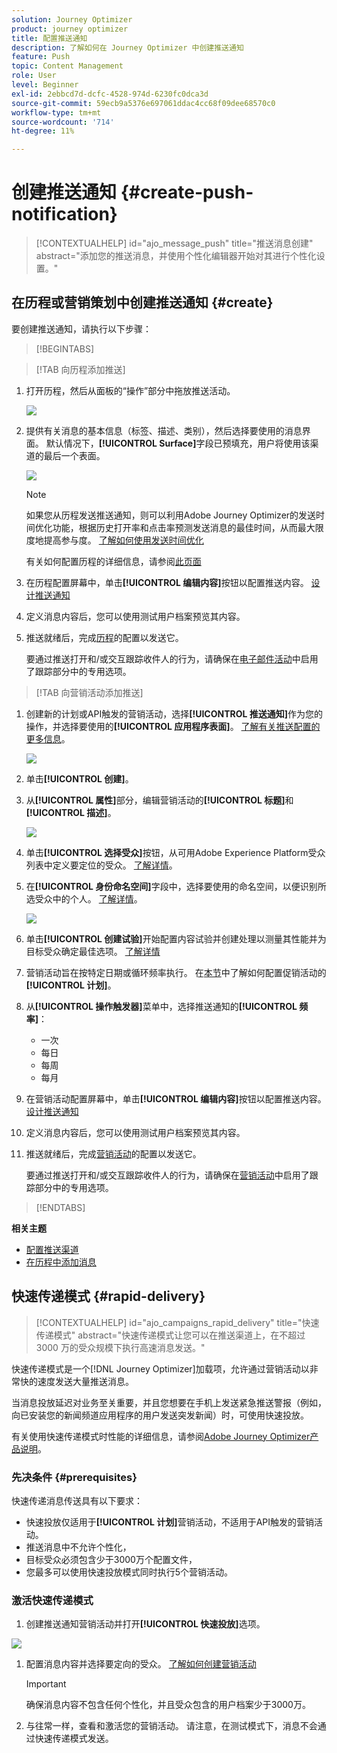 ```yaml
---
solution: Journey Optimizer
product: journey optimizer
title: 配置推送通知
description: 了解如何在 Journey Optimizer 中创建推送通知
feature: Push
topic: Content Management
role: User
level: Beginner
exl-id: 2ebbcd7d-dcfc-4528-974d-6230fc0dca3d
source-git-commit: 59ecb9a5376e697061ddac4cc68f09dee68570c0
workflow-type: tm+mt
source-wordcount: '714'
ht-degree: 11%

---
```


# 创建推送通知 {#create-push-notification}

>[!CONTEXTUALHELP]
>id="ajo_message_push"
>title="推送消息创建"
>abstract="添加您的推送消息，并使用个性化编辑器开始对其进行个性化设置。"

## 在历程或营销策划中创建推送通知 {#create}

要创建推送通知，请执行以下步骤：

>[!BEGINTABS]

>[!TAB 向历程添加推送]

1. 打开历程，然后从面板的“操作”部分中拖放推送活动。

   ![](assets/push_create_1.png)

1. 提供有关消息的基本信息（标签、描述、类别），然后选择要使用的消息界面。 默认情况下，**[!UICONTROL Surface]**&#x200B;字段已预填充，用户将使用该渠道的最后一个表面。

   ![](assets/push_create_2.png)

   >[!NOTE]
   >
   >如果您从历程发送推送通知，则可以利用Adobe Journey Optimizer的发送时间优化功能，根据历史打开率和点击率预测发送消息的最佳时间，从而最大限度地提高参与度。 [了解如何使用发送时间优化](../building-journeys/journeys-message.md#send-time-optimization)

   有关如何配置历程的详细信息，请参阅[此页面](../building-journeys/journey-gs.md)

1. 在历程配置屏幕中，单击&#x200B;**[!UICONTROL 编辑内容]**&#x200B;按钮以配置推送内容。 [设计推送通知](design-push.md)

1. 定义消息内容后，您可以使用测试用户档案预览其内容。

1. 推送就绪后，完成[历程](../building-journeys/journey-gs.md)的配置以发送它。

   要通过推送打开和/或交互跟踪收件人的行为，请确保在[电子邮件活动](../building-journeys/journeys-message.md)中启用了跟踪部分中的专用选项。

>[!TAB 向营销活动添加推送]

1. 创建新的计划或API触发的营销活动，选择&#x200B;**[!UICONTROL 推送通知]**&#x200B;作为您的操作，并选择要使用的&#x200B;**[!UICONTROL 应用程序表面]**。 [了解有关推送配置的更多信息](push-configuration.md)。

   ![](assets/push_create_3.png)

1. 单击&#x200B;**[!UICONTROL 创建]**。

1. 从&#x200B;**[!UICONTROL 属性]**&#x200B;部分，编辑营销活动的&#x200B;**[!UICONTROL 标题]**&#x200B;和&#x200B;**[!UICONTROL 描述]**。

   ![](assets/push_create_4.png)

1. 单击&#x200B;**[!UICONTROL 选择受众]**&#x200B;按钮，从可用Adobe Experience Platform受众列表中定义要定位的受众。 [了解详情](../audience/about-audiences.md)。

1. 在&#x200B;**[!UICONTROL 身份命名空间]**&#x200B;字段中，选择要使用的命名空间，以便识别所选受众中的个人。 [了解详情](../event/about-creating.md#select-the-namespace)。

   ![](assets/push_create_5.png)

1. 单击&#x200B;**[!UICONTROL 创建试验]**&#x200B;开始配置内容试验并创建处理以测量其性能并为目标受众确定最佳选项。 [了解详情](../content-management/content-experiment.md)

1. 营销活动旨在按特定日期或循环频率执行。 在[本节](../campaigns/create-campaign.md#schedule)中了解如何配置促销活动的&#x200B;**[!UICONTROL 计划]**。

1. 从&#x200B;**[!UICONTROL 操作触发器]**&#x200B;菜单中，选择推送通知的&#x200B;**[!UICONTROL 频率]**：

   * 一次
   * 每日
   * 每周
   * 每月

1. 在营销活动配置屏幕中，单击&#x200B;**[!UICONTROL 编辑内容]**&#x200B;按钮以配置推送内容。 [设计推送通知](design-push.md)

1. 定义消息内容后，您可以使用测试用户档案预览其内容。

1. 推送就绪后，完成[营销活动](../campaigns/create-campaign.md)的配置以发送它。

   要通过推送打开和/或交互跟踪收件人的行为，请确保在[营销活动](../campaigns/create-campaign.md)中启用了跟踪部分中的专用选项。

>[!ENDTABS]

**相关主题**

* [配置推送渠道](push-gs.md)
* [在历程中添加消息](../building-journeys/journeys-message.md)

## 快速传递模式 {#rapid-delivery}

>[!CONTEXTUALHELP]
>id="ajo_campaigns_rapid_delivery"
>title="快速传递模式"
>abstract="快速传递模式让您可以在推送渠道上，在不超过 3000 万的受众规模下执行高速消息发送。"

快速传递模式是一个[!DNL Journey Optimizer]加载项，允许通过营销活动以非常快的速度发送大量推送消息。

当消息投放延迟对业务至关重要，并且您想要在手机上发送紧急推送警报（例如，向已安装您的新闻频道应用程序的用户发送突发新闻）时，可使用快速投放。

有关使用快速传递模式时性能的详细信息，请参阅[Adobe Journey Optimizer产品说明](https://helpx.adobe.com/cn/legal/product-descriptions/adobe-journey-optimizer.html)。

### 先决条件 {#prerequisites}

快速传递消息传送具有以下要求：

* 快速投放仅适用于&#x200B;**[!UICONTROL 计划]**&#x200B;营销活动，不适用于API触发的营销活动。
* 推送消息中不允许个性化，
* 目标受众必须包含少于3000万个配置文件，
* 您最多可以使用快速投放模式同时执行5个营销活动。

### 激活快速传递模式

1. 创建推送通知营销活动并打开&#x200B;**[!UICONTROL 快速投放]**&#x200B;选项。

![](assets/create-campaign-burst.png)

1. 配置消息内容并选择要定向的受众。 [了解如何创建营销活动](#create)

   >[!IMPORTANT]
   >
   >确保消息内容不包含任何个性化，并且受众包含的用户档案少于3000万。

1. 与往常一样，查看和激活您的营销活动。 请注意，在测试模式下，消息不会通过快速传递模式发送。